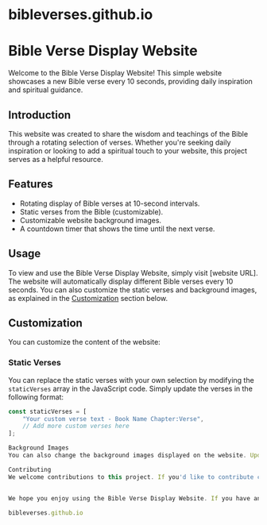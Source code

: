 # bibleverses.github.io
# Bible Verse Display Website

Welcome to the Bible Verse Display Website! This simple website showcases a new Bible verse every 10 seconds, providing daily inspiration and spiritual guidance.

## Introduction

This website was created to share the wisdom and teachings of the Bible through a rotating selection of verses. Whether you're seeking daily inspiration or looking to add a spiritual touch to your website, this project serves as a helpful resource.

## Features

- Rotating display of Bible verses at 10-second intervals.
- Static verses from the Bible (customizable).
- Customizable website background images.
- A countdown timer that shows the time until the next verse.

## Usage

To view and use the Bible Verse Display Website, simply visit [website URL]. The website will automatically display different Bible verses every 10 seconds. You can also customize the static verses and background images, as explained in the [Customization](#customization) section below.

## Customization

You can customize the content of the website:

### Static Verses

You can replace the static verses with your own selection by modifying the `staticVerses` array in the JavaScript code. Simply update the verses in the following format:

```javascript
const staticVerses = [
    "Your custom verse text - Book Name Chapter:Verse",
    // Add more custom verses here
];

Background Images
You can also change the background images displayed on the website. Update the backgroundImages array in the JavaScript code with your own image file paths.

Contributing
We welcome contributions to this project. If you'd like to contribute code improvements, additional features, or bug fixes, please feel free to submit a pull request.


We hope you enjoy using the Bible Verse Display Website. If you have any questions or suggestions, please feel free to contact us.

bibleverses.github.io

